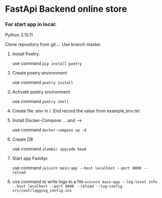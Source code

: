 # FastApi Backend online store

### For start app in local:

Python 3.10.11

Clone repository from git.... Use branch master.

1. Install Poetry.

   use command `pip install poetry`

2. Create poetry environment 

   use command `poetry install`

3. Activate poetry environment 

   use command `poetry shell`

4. Create file .env in /. End record the value from example_env.txt

5. Install Docker-Compose ... and -->

   use command `docker-compose up -d`

6. Create DB

   use command `alembic upgrade head`

7. Start app FastApi

   use command `uvicorn main:app --host localhost --port 8000 --reload`

8. use command to write logs to a file `uvicorn main:app --log-level info --host localhost --port 8000 --reload --log-config src/conf/logging_config.ini`
